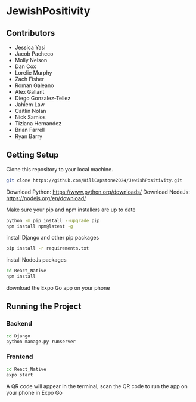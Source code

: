 # JewishPositivity

## Contributors

- Jessica Yasi
- Jacob Pacheco
- Molly Nelson
- Dan Cox
- Lorelie Murphy
- Zach Fisher
- Roman Galeano
- Alex Gallant
- Diego Gonzalez-Tellez
- Jahiem Law
- Caitlin Nolan
- Nick Samios
- Tiziana Hernandez
- Brian Farrell
- Ryan Barry


## Getting Setup
Clone this repository to your local machine. 
```bash
git clone https://github.com/HillCapstone2024/JewishPositivity.git
```

Download Python: https://www.python.org/downloads/
Download NodeJs: https://nodejs.org/en/download/

Make sure your pip and npm installers are up to date
```bash
python -m pip install --upgrade pip
npm install npm@latest -g
```

install Django and other pip packages
```bash
pip install -r requirements.txt
```

install NodeJs packages
```bash
cd React_Native
npm install
```
download the Expo Go app on your phone

## Running the Project
### Backend
```bash
cd Django
python manage.py runserver
```
### Frontend
```bash
cd React_Native
expo start
```

A QR code will appear in the terminal, scan the QR code to run the app on your phone in Expo Go
